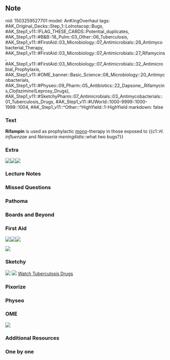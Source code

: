 ## Note
nid: 1503259527701
model: AnKingOverhaul
tags: #AK_Original_Decks::Step_1::Lolnotacop::Bugs, #AK_Step1_v11::!FLAG_THESE_CARDS::Potential_duplicates, #AK_Step1_v11::#B&B::18_Pulm::03_Other::06_Tuberculosis, #AK_Step1_v11::#FirstAid::03_Microbiology::07_Antimicrobials::26_Antimycobacterial_Therapy, #AK_Step1_v11::#FirstAid::03_Microbiology::07_Antimicrobials::27_Rifamycins, #AK_Step1_v11::#FirstAid::03_Microbiology::07_Antimicrobials::32_Antimicrobial_Prophylaxis, #AK_Step1_v11::#OME_banner::Basic_Science::08_Microbiology::20_Antimycobacterials, #AK_Step1_v11::#Physeo::09_Pharm::05_Antibiotics::22_Dapsone,_Rifamycins,_Clofazimine_(Leprosy_Drugs), #AK_Step1_v11::#SketchyPharm::07_Antimicrobials::03_Antimycobacterials::01_Tuberculosis_Drugs, #AK_Step1_v11::#UWorld::1000-9999::1000-1999::1004, #AK_Step1_v11::^Other::^HighYield::1-HighYield
markdown: false

### Text
<b>Rifampin</b> is used as prophylactic <u>mono</u>-therapy in
those exposed to {{c1::<i>H. influenzae</i> and <i>Neisseria
meningitidis</i>::what two bugs?}}

### Extra
<div><img src="paste-64463164146124.jpg"><img src=
"paste-64501818851792.jpg"><img src=
"paste-64342905061839.jpg"></div>

### Lecture Notes


### Missed Questions


### Pathoma


### Boards and Beyond


### First Aid
<img src="paste-457907938263043.jpg"><img src=
"paste-461352502034435.jpg"><img src="paste-463057604050947.jpg">
<div><img src="paste-174826643783683.jpg"></div>

### Sketchy
<img src="paste-235686330368001.jpg"> <img src=
"paste-66c7354fc8106dbad422fb1cb1261f23fc1634e3.png"> <a href=
"https://dashboard.sketchy.com/study/medical/courses/medical-pharmacology/units/medical-pharmacology-antimicrobials/videos/medical-pharmacology-antimicrobials-antimycobacterials-tuberculosis-drugs?utm_source=anki&utm_medium=partnership&utm_campaign=february_update&utm_content=medical">
Watch Tuberculosis Drugs</a>

### Pixorize


### Physeo


### OME
<div class="ome-widget">
  <a href=
  "https://onlinemeded.org/spa/microbiology/antimycobacterials/acquire?ref=anki">
  <img src="_OME_AnkiFlashcards_Lesson_3.png"></a>
</div>

### Additional Resources


### One by one

